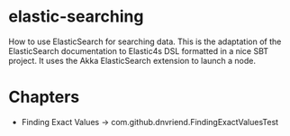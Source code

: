 # elastic-searching
How to use ElasticSearch for searching data. This is the adaptation of the ElasticSearch documentation to 
Elastic4s DSL formatted in a nice SBT project. It uses the Akka ElasticSearch extension to launch a node.

# Chapters
 - Finding Exact Values -> com.github.dnvriend.FindingExactValuesTest